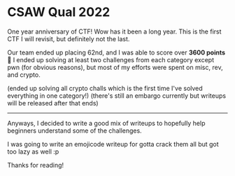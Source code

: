# CSAW Qual 2022
One year anniversary of CTF! Wow has it been a long year.
This is the first CTF I will revisit, but definitely not the last.

Our team ended up placing 62nd, and I was able to score over **3600 points** :partying_face: 
I ended up solving at least two challenges from each category except pwn (for obvious reasons),
but most of my efforts were spent on misc, rev, and crypto.

(ended up solving all crypto challs which is the first time I've solved everything in one category!)
(there's still an embargo currently but writeups will be released after that ends)

---
Anyways, I decided to write a good mix of writeups to hopefully help beginners understand some of the challenges.

I was going to write an emojicode writeup for gotta crack them all but got too lazy as well :p

Thanks for reading!